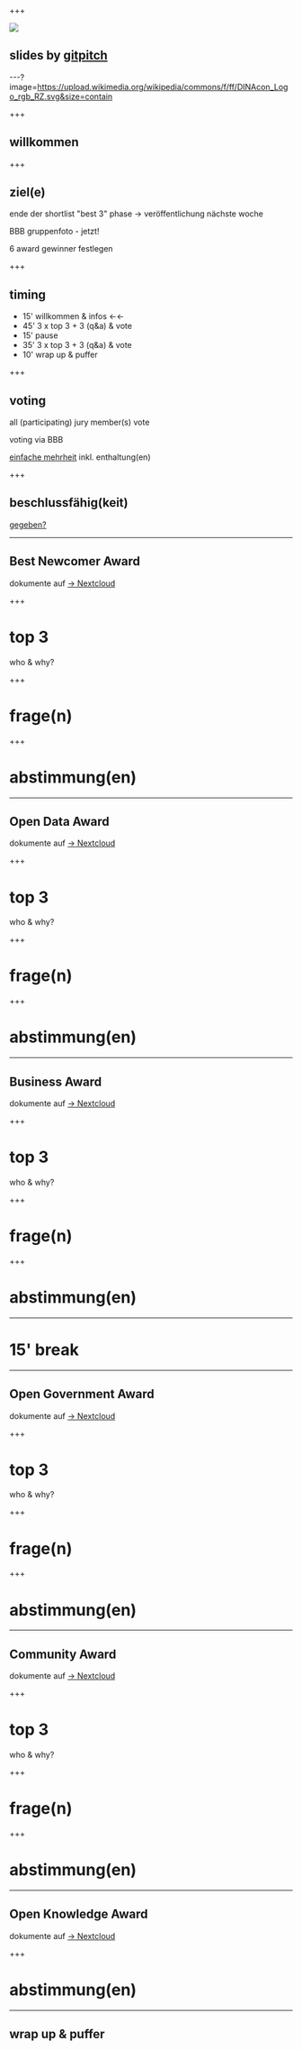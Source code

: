 +++

![](http://api.qrserver.com/v1/create-qr-code/?data=https%3A%2F%2Fgithub.com%2Fdinacon%2Fawards%2Fblob%2Fmaster%2F2020%2Fslides%2Fworkshop%2FPITCHME.md&ecc=L)

## slides by [gitpitch](https://gitpitch.com)

---?image=https://upload.wikimedia.org/wikipedia/commons/f/ff/DINAcon_Logo_rgb_RZ.svg&size=contain

+++

## willkommen

+++ 

## ziel(e)

ende der shortlist "best 3" phase → veröffentlichung nächste woche

BBB gruppenfoto - jetzt!

6 award gewinner festlegen

+++

## timing

 - 15' willkommen & infos ←←
 - 45' 3 x top 3 + 3 (q&a) & vote
 - 15' pause
 - 35' 3 x top 3 + 3 (q&a) & vote
 - 10' wrap up & puffer

+++

## voting

all (participating) jury member(s) vote

voting via BBB

[einfache mehrheit](https://de.wikipedia.org/wiki/Mehrheit#Einfache_Mehrheit) inkl. enthaltung(en)

+++

## beschlussfähig(keit)

[gegeben?](https://de.wikipedia.org/wiki/Beschlussfähigkeit)

--- 

## Best Newcomer Award

dokumente auf [→ Nextcloud](https://nextcloud.fdn-tools.inf.unibe.ch/index.php/s/RsgfEYtwBqiDzYk)

+++

# top 3

who & why?

+++

# frage(n)

+++

# abstimmung(en)

---

## Open Data Award

dokumente auf [→ Nextcloud](https://nextcloud.fdn-tools.inf.unibe.ch/index.php/s/rjs63P5KdsHSmZm)

+++

# top 3

who & why?

+++

# frage(n)

+++

# abstimmung(en)

--- 

## Business Award

dokumente auf [→ Nextcloud](https://nextcloud.fdn-tools.inf.unibe.ch/index.php/s/bXqE5TW3YeC8DbQ)

+++

# top 3

who & why?

+++

# frage(n)

+++

# abstimmung(en)

---

# 15' break

--- 

## Open Government Award

dokumente auf [→ Nextcloud](https://nextcloud.fdn-tools.inf.unibe.ch/index.php/s/YFKAMkFTi4HL2xG)

+++

# top 3

who & why?

+++

# frage(n)

+++

# abstimmung(en)

--- 

## Community Award

dokumente auf [→ Nextcloud](https://nextcloud.fdn-tools.inf.unibe.ch/index.php/s/KD9HJftycizKofY)

+++

# top 3

who & why?

+++

# frage(n)

+++

# abstimmung(en)

--- 

## Open Knowledge Award

dokumente auf [→ Nextcloud](https://nextcloud.fdn-tools.inf.unibe.ch/index.php/s/Z7gJx8LrEfnSw72)

+++

# abstimmung(en)

---

## wrap up & puffer
